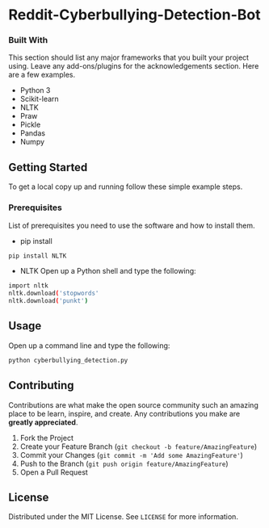 # Reddit-Cyberbullying-Detection-Bot

### Built With
This section should list any major frameworks that you built your project using. Leave any add-ons/plugins for the acknowledgements section. Here are a few examples.
* Python 3
* Scikit-learn
* NLTK
* Praw
* Pickle
* Pandas
* Numpy

<!-- GETTING STARTED -->
## Getting Started

To get a local copy up and running follow these simple example steps.

### Prerequisites

List of prerequisites you need to use the software and how to install them.
* pip install
```sh
pip install NLTK
```

* NLTK
Open up a Python shell and type the following:
```sh
import nltk
nltk.download('stopwords'
nltk.download('punkt')
```

## Usage

Open up a command line and type the following:
```sh
python cyberbullying_detection.py
```


<!-- CONTRIBUTING -->
## Contributing

Contributions are what make the open source community such an amazing place to be learn, inspire, and create. Any contributions you make are **greatly appreciated**.

1. Fork the Project
2. Create your Feature Branch (`git checkout -b feature/AmazingFeature`)
3. Commit your Changes (`git commit -m 'Add some AmazingFeature'`)
4. Push to the Branch (`git push origin feature/AmazingFeature`)
5. Open a Pull Request



<!-- LICENSE -->
## License

Distributed under the MIT License. See `LICENSE` for more information.
